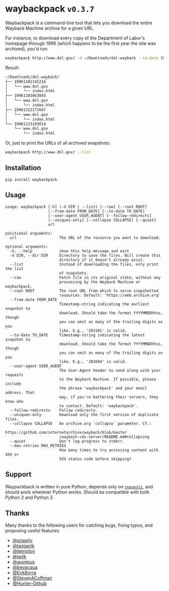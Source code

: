 # waybackpack `v0.3.7`

Waybackpack is a command-line tool that lets you download the entire Wayback Machine archive for a given URL.

For instance, to download every copy of the Department of Labor's homepage through 1996 (which happens to be the first year the site was archived), you'd run:

```sh
waybackpack http://www.dol.gov/ -d ~/Downloads/dol-wayback --to-date 1996
```

Result:

```sh
~/Downloads/dol-wayback/
├── 19961102145216
│   └── www.dol.gov
│       └── index.html
├── 19961103063843
│   └── www.dol.gov
│       └── index.html
├── 19961222171647
│   └── www.dol.gov
│       └── index.html
└── 19961223193614
    └── www.dol.gov
        └── index.html
```

Or, just to print the URLs of all archived snapshots:

```sh
waybackpack http://www.dol.gov/ --list
```

## Installation

```
pip install waybackpack
```

## Usage

```
usage: waybackpack [-h] (-d DIR | --list) [--raw] [--root ROOT]
                   [--from-date FROM_DATE] [--to-date TO_DATE]
                   [--user-agent USER_AGENT] [--follow-redirects]
                   [--uniques-only] [--collapse COLLAPSE] [--quiet]
                   url

positional arguments:
  url                   The URL of the resource you want to download.

optional arguments:
  -h, --help            show this help message and exit
  -d DIR, --dir DIR     Directory to save the files. Will create this
                        directory if it doesn't already exist.
  --list                Instead of downloading the files, only print the list
                        of snapshots.
  --raw                 Fetch file in its original state, without any
                        processing by the Wayback Machine or waybackpack.
  --root ROOT           The root URL from which to serve snapshotted
                        resources. Default: 'https://web.archive.org'
  --from-date FROM_DATE
                        Timestamp-string indicating the earliest snapshot to
                        download. Should take the format YYYYMMDDhhss, though
                        you can omit as many of the trailing digits as you
                        like. E.g., '201501' is valid.
  --to-date TO_DATE     Timestamp-string indicating the latest snapshot to
                        download. Should take the format YYYYMMDDhhss, though
                        you can omit as many of the trailing digits as you
                        like. E.g., '201604' is valid.
  --user-agent USER_AGENT
                        The User-Agent header to send along with your requests
                        to the Wayback Machine. If possible, please include
                        the phrase 'waybackpack' and your email address. That
                        way, if you're battering their servers, they know who
                        to contact. Default: 'waybackpack'.
  --follow-redirects    Follow redirects.
  --uniques-only        Download only the first version of duplicate files.
  --collapse COLLAPSE   An archive.org `collapse` parameter. Cf.:
                        https://github.com/internetarchive/wayback/blob/master
                        /wayback-cdx-server/README.md#collapsing
  --quiet               Don't log progress to stderr.
  --max-retries MAX_RETRIES
                        How many times to try accessing content with 4XX or
                        5XX status code before skipping?
```

## Support

Waypackback is written in pure Python, depends only on [`requests`](docs.python-requests.org), and should work wherever Python works. Should be compatible with both Python 2 and Python 3.

## Thanks

Many thanks to the following users for catching bugs, fixing typos, and proposing useful features:

- [@grawity](https://github.com/grawity)
- [@taggartk](https://github.com/taggartk)
- [@jtemplon](https://github.com/jtemplon)
- [@jwilk](https://github.com/jwilk)
- [@wumpus](https://github.com/wumpus)
- [@bevacqua](https://github.com/bevacqua)
- [@ErikBorra](https://github.com/ErikBorra)
- [@StevenACoffman](https://github.com/StevenACoffman)
- [@Hunter-Github](https://github.com/Hunter-Github)
